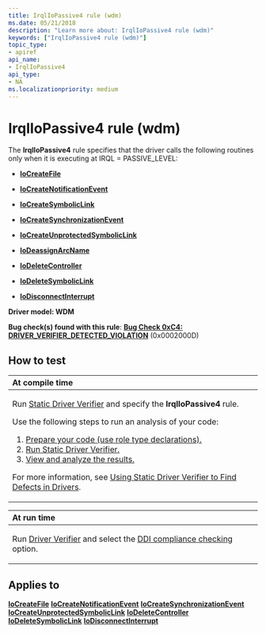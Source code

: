 ```yaml
---
title: IrqlIoPassive4 rule (wdm)
ms.date: 05/21/2018
description: "Learn more about: IrqlIoPassive4 rule (wdm)"
keywords: ["IrqlIoPassive4 rule (wdm)"]
topic_type:
- apiref
api_name:
- IrqlIoPassive4
api_type:
- NA
ms.localizationpriority: medium
---
```


# IrqlIoPassive4 rule (wdm)


The **IrqlIoPassive4** rule specifies that the driver calls the following routines only when it is executing at IRQL = PASSIVE\_LEVEL:

-   [**IoCreateFile**](/windows-hardware/drivers/ddi/wdm/nf-wdm-iocreatefile)

-   [**IoCreateNotificationEvent**](/windows-hardware/drivers/ddi/wdm/nf-wdm-iocreatenotificationevent)

-   [**IoCreateSymbolicLink**](/windows-hardware/drivers/ddi/wdm/nf-wdm-iocreatesymboliclink)

-   [**IoCreateSynchronizationEvent**](/windows-hardware/drivers/ddi/wdm/nf-wdm-iocreatesynchronizationevent)

-   [**IoCreateUnprotectedSymbolicLink**](/windows-hardware/drivers/ddi/wdm/nf-wdm-iocreateunprotectedsymboliclink)

-   [**IoDeassignArcName**](/windows-hardware/drivers/ddi/ntddk/nf-ntddk-iodeassignarcname)

-   [**IoDeleteController**](/windows-hardware/drivers/ddi/ntddk/nf-ntddk-iodeletecontroller)

-   [**IoDeleteSymbolicLink**](/windows-hardware/drivers/ddi/wdm/nf-wdm-iodeletesymboliclink)

-   [**IoDisconnectInterrupt**](/windows-hardware/drivers/ddi/wdm/nf-wdm-iodisconnectinterrupt)

**Driver model: WDM**

**Bug check(s) found with this rule**: [**Bug Check 0xC4: DRIVER\_VERIFIER\_DETECTED\_VIOLATION**](../debugger/bug-check-0xc4--driver-verifier-detected-violation.md) (0x0002000D)


How to test
-----------

<table>
<colgroup>
<col width="100%" />
</colgroup>
<thead>
<tr class="header">
<th align="left">At compile time</th>
</tr>
</thead>
<tbody>
<tr class="odd">
<td align="left"><p>Run <a href="/windows-hardware/drivers/devtest/static-driver-verifier" data-raw-source="[Static Driver Verifier](./static-driver-verifier.md)">Static Driver Verifier</a> and specify the <strong>IrqlIoPassive4</strong> rule.</p>
Use the following steps to run an analysis of your code:
<ol>
<li><a href="/windows-hardware/drivers/devtest/using-static-driver-verifier-to-find-defects-in-drivers#preparing-your-source-code" data-raw-source="[Prepare your code (use role type declarations).](./using-static-driver-verifier-to-find-defects-in-drivers.md#preparing-your-source-code)">Prepare your code (use role type declarations).</a></li>
<li><a href="/windows-hardware/drivers/devtest/using-static-driver-verifier-to-find-defects-in-drivers#running-static-driver-verifier" data-raw-source="[Run Static Driver Verifier.](./using-static-driver-verifier-to-find-defects-in-drivers.md#running-static-driver-verifier)">Run Static Driver Verifier.</a></li>
<li><a href="/windows-hardware/drivers/devtest/using-static-driver-verifier-to-find-defects-in-drivers#viewing-and-analyzing-the-results" data-raw-source="[View and analyze the results.](./using-static-driver-verifier-to-find-defects-in-drivers.md#viewing-and-analyzing-the-results)">View and analyze the results.</a></li>
</ol>
<p>For more information, see <a href="/windows-hardware/drivers/devtest/using-static-driver-verifier-to-find-defects-in-drivers" data-raw-source="[Using Static Driver Verifier to Find Defects in Drivers](./using-static-driver-verifier-to-find-defects-in-drivers.md)">Using Static Driver Verifier to Find Defects in Drivers</a>.</p></td>
</tr>
</tbody>
</table>

<table>
<colgroup>
<col width="100%" />
</colgroup>
<thead>
<tr class="header">
<th align="left">At run time</th>
</tr>
</thead>
<tbody>
<tr class="odd">
<td align="left"><p>Run <a href="/windows-hardware/drivers/devtest/driver-verifier" data-raw-source="[Driver Verifier](./driver-verifier.md)">Driver Verifier</a> and select the <a href="/windows-hardware/drivers/devtest/ddi-compliance-checking" data-raw-source="[DDI compliance checking](./ddi-compliance-checking.md)">DDI compliance checking</a> option.</p></td>
</tr>
</tbody>
</table>

 

Applies to
----------

[**IoCreateFile**](/windows-hardware/drivers/ddi/wdm/nf-wdm-iocreatefile)
[**IoCreateNotificationEvent**](/windows-hardware/drivers/ddi/wdm/nf-wdm-iocreatenotificationevent)
[**IoCreateSynchronizationEvent**](/windows-hardware/drivers/ddi/wdm/nf-wdm-iocreatesynchronizationevent)
[**IoCreateUnprotectedSymbolicLink**](/windows-hardware/drivers/ddi/wdm/nf-wdm-iocreateunprotectedsymboliclink)
[**IoDeleteController**](/windows-hardware/drivers/ddi/ntddk/nf-ntddk-iodeletecontroller)
[**IoDeleteSymbolicLink**](/windows-hardware/drivers/ddi/wdm/nf-wdm-iodeletesymboliclink)
[**IoDisconnectInterrupt**](/windows-hardware/drivers/ddi/wdm/nf-wdm-iodisconnectinterrupt)
